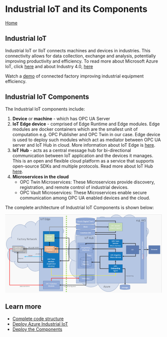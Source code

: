 # Industrial IoT and its Components

[Home](readme.md)

## Industrial IoT

Industrial IoT or IIoT connects machines and devices in industries. This connectivity allows for data collection, exchange and analysis, potentially  improving productivity and efficiency. To read more about Microsoft Azure IoT, click [here](https://azure.microsoft.com/overview/iot/) and about Industry 4.0, [here](https://azure.microsoft.com/overview/iot/industry/discrete-manufacturing/)

Watch a [demo](https://azure.microsoft.com/features/iot-accelerators/connected-factory/) of connected factory improving industrial equipment efficiency. 

## Industrial IoT Components

The Industrial IoT components include:

1. **Device** or **machine** - which has OPC UA Server
2. **IoT Edge device** - comprised of Edge Runtime and Edge modules. Edge modules are docker containers which are the smallest unit of computation e.g. OPC Publisher and OPC Twin in our case. Edge device is used to deploy such modules which act as mediator between OPC UA server and IoT Hub in cloud. More information about IoT Edge is [here](https://docs.microsoft.com/azure/iot-edge/about-iot-edge).
3. **IoT Hub** - acts as a central message hub for bi-directional communication between IoT application and the devices it manages. This is an open and flexible cloud platform as a service that supports open-source SDKs and multiple protocols. Read more about IoT Hub [here](https://azure.microsoft.com/services/iot-hub/).
4. **Microservices in the cloud**
   * OPC Twin Microservices: These Microservices provide discovery, registration, and remote control of industrial devices.
   * OPC Vault Microservices: These Microservices enable secure communication among OPC UA enabled devices and the cloud.  

The complete architecture of Industrial IoT Components is shown below:

![architecture](media/architecture.PNG)

## Learn more

* [Complete code structure](code-structure.md)
* [Deploy Azure Industrial IoT](readme.md)
* [Deploy the Components](deploy/readme.md)
